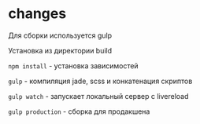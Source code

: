 # changes

Для сборки используется gulp

Установка из директории build

`npm install` - установка зависимостей

`gulp` - компиляция jade, scss и конкатенация скриптов

`gulp watch` - запускает локальный сервер с livereload

`gulp production` - сборка для продакшена
